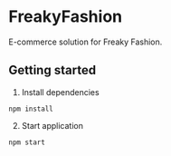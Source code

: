 # FreakyFashion

E-commerce solution for Freaky Fashion.

## Getting started

1. Install dependencies

`npm install`

2. Start application

`npm start`
